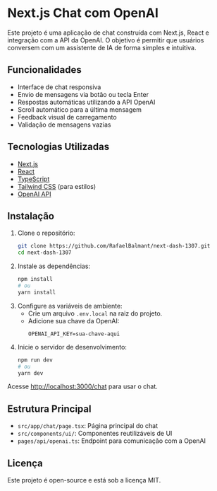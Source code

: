 # Next.js Chat com OpenAI

Este projeto é uma aplicação de chat construída com Next.js, React e integração com a API da OpenAI. O objetivo é permitir que usuários conversem com um assistente de IA de forma simples e intuitiva.

## Funcionalidades

- Interface de chat responsiva
- Envio de mensagens via botão ou tecla Enter
- Respostas automáticas utilizando a API OpenAI
- Scroll automático para a última mensagem
- Feedback visual de carregamento
- Validação de mensagens vazias

## Tecnologias Utilizadas

- [Next.js](https://nextjs.org/)
- [React](https://react.dev/)
- [TypeScript](https://www.typescriptlang.org/)
- [Tailwind CSS](https://tailwindcss.com/) (para estilos)
- [OpenAI API](https://platform.openai.com/docs/api-reference)

## Instalação

1. Clone o repositório:
   ```sh
   git clone https://github.com/RafaelBalmant/next-dash-1307.git
   cd next-dash-1307
   ```
2. Instale as dependências:
   ```sh
   npm install
   # ou
   yarn install
   ```
3. Configure as variáveis de ambiente:
   - Crie um arquivo `.env.local` na raiz do projeto.
   - Adicione sua chave da OpenAI:
     ```env
     OPENAI_API_KEY=sua-chave-aqui
     ```
4. Inicie o servidor de desenvolvimento:
   ```sh
   npm run dev
   # ou
   yarn dev
   ```

Acesse [http://localhost:3000/chat](http://localhost:3000/chat) para usar o chat.

## Estrutura Principal

- `src/app/chat/page.tsx`: Página principal do chat
- `src/components/ui/`: Componentes reutilizáveis de UI
- `pages/api/openai.ts`: Endpoint para comunicação com a OpenAI

## Licença

Este projeto é open-source e está sob a licença MIT.
